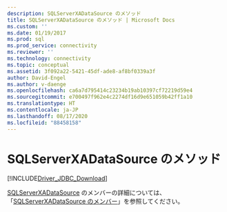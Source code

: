 ```yaml
---
description: SQLServerXADataSource のメソッド
title: SQLServerXADataSource のメソッド | Microsoft Docs
ms.custom: ''
ms.date: 01/19/2017
ms.prod: sql
ms.prod_service: connectivity
ms.reviewer: ''
ms.technology: connectivity
ms.topic: conceptual
ms.assetid: 3f092a22-5421-45df-ade8-af8bf0339a3f
author: David-Engel
ms.author: v-daenge
ms.openlocfilehash: ca6a7d795414c23234b19ab10397cf72219d59e4
ms.sourcegitcommit: e700497f962e4c2274df16d9e651059b42ff1a10
ms.translationtype: HT
ms.contentlocale: ja-JP
ms.lasthandoff: 08/17/2020
ms.locfileid: "88458158"
---
```

# <a name="sqlserverxadatasource-methods"></a>SQLServerXADataSource のメソッド
[!INCLUDE[Driver_JDBC_Download](../../../includes/driver_jdbc_download.md)]

  [SQLServerXADataSource](../../../connect/jdbc/reference/sqlserverxadatasource-class.md) のメンバーの詳細については、「[SQLServerXADataSource のメンバー](../../../connect/jdbc/reference/sqlserverxadatasource-members.md)」を参照してください。  
  
  
